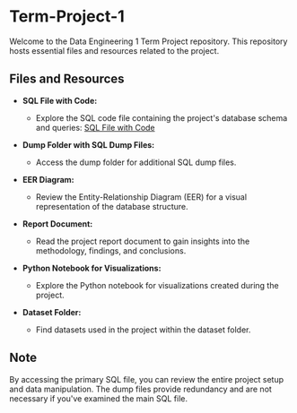 # Term-Project-1

Welcome to the Data Engineering 1 Term Project repository. This repository hosts essential files and resources related to the project.

## Files and Resources

- **SQL File with Code:**
  - Explore the SQL code file containing the project's database schema and queries: [SQL File with Code](https://github.com/Alejandra-savagebriz/Term-Project-1/blob/main/TP1_SQL_Code.sql)


- **Dump Folder with SQL Dump Files:**
  - Access the dump folder for additional SQL dump files.

- **EER Diagram:**
  - Review the Entity-Relationship Diagram (EER) for a visual representation of the database structure.

- **Report Document:**
  - Read the project report document to gain insights into the methodology, findings, and conclusions.

- **Python Notebook for Visualizations:**
  - Explore the Python notebook for visualizations created during the project.

- **Dataset Folder:**
  - Find datasets used in the project within the dataset folder.

## Note

By accessing the primary SQL file, you can review the entire project setup and data manipulation. The dump files provide redundancy and are not necessary if you've examined the main SQL file.
